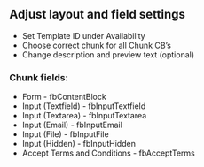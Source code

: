 ## Adjust layout and field settings

- Set Template ID under Availability
- Choose correct chunk for all Chunk CB’s
- Change description and preview text (optional)

### Chunk fields:

- Form - fbContentBlock
- Input (Textfield) - fbInputTextfield
- Input (Textarea) - fbInputTextarea
- Input (Email) - fbInputEmail
- Input (File) - fbInputFile
- Input (Hidden) - fbInputHidden
- Accept Terms and Conditions - fbAcceptTerms